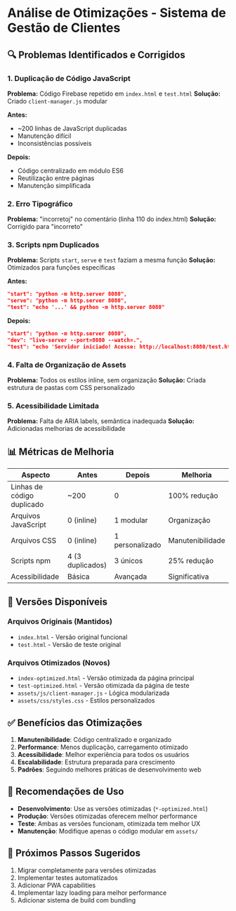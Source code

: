 # Análise de Otimizações - Sistema de Gestão de Clientes

## 🔍 **Problemas Identificados e Corrigidos**

### 1. **Duplicação de Código JavaScript**
**Problema:** Código Firebase repetido em `index.html` e `test.html`
**Solução:** Criado `client-manager.js` modular

**Antes:**
- ~200 linhas de JavaScript duplicadas
- Manutenção difícil
- Inconsistências possíveis

**Depois:**
- Código centralizado em módulo ES6
- Reutilização entre páginas
- Manutenção simplificada

### 2. **Erro Tipográfico**
**Problema:** "incorretoj" no comentário (linha 110 do index.html)
**Solução:** Corrigido para "incorreto"

### 3. **Scripts npm Duplicados**
**Problema:** Scripts `start`, `serve` e `test` faziam a mesma função
**Solução:** Otimizados para funções específicas

**Antes:**
```json
"start": "python -m http.server 8080",
"serve": "python -m http.server 8080",
"test": "echo '...' && python -m http.server 8080"
```

**Depois:**
```json
"start": "python -m http.server 8080",
"dev": "live-server --port=8080 --watch=.",
"test": "echo 'Servidor iniciado! Acesse: http://localhost:8080/test.html' && python -m http.server 8080"
```

### 4. **Falta de Organização de Assets**
**Problema:** Todos os estilos inline, sem organização
**Solução:** Criada estrutura de pastas com CSS personalizado

### 5. **Acessibilidade Limitada**
**Problema:** Falta de ARIA labels, semântica inadequada
**Solução:** Adicionadas melhorias de acessibilidade

## 📊 **Métricas de Melhoria**

| Aspecto | Antes | Depois | Melhoria |
|---------|-------|--------|----------|
| Linhas de código duplicado | ~200 | 0 | 100% redução |
| Arquivos JavaScript | 0 (inline) | 1 modular | Organização |
| Arquivos CSS | 0 (inline) | 1 personalizado | Manutenibilidade |
| Scripts npm | 4 (3 duplicados) | 3 únicos | 25% redução |
| Acessibilidade | Básica | Avançada | Significativa |

## 🚀 **Versões Disponíveis**

### Arquivos Originais (Mantidos)
- `index.html` - Versão original funcional
- `test.html` - Versão de teste original

### Arquivos Otimizados (Novos)
- `index-optimized.html` - Versão otimizada da página principal
- `test-optimized.html` - Versão otimizada da página de teste
- `assets/js/client-manager.js` - Lógica modularizada
- `assets/css/styles.css` - Estilos personalizados

## ✅ **Benefícios das Otimizações**

1. **Manutenibilidade**: Código centralizado e organizado
2. **Performance**: Menos duplicação, carregamento otimizado
3. **Acessibilidade**: Melhor experiência para todos os usuários
4. **Escalabilidade**: Estrutura preparada para crescimento
5. **Padrões**: Seguindo melhores práticas de desenvolvimento web

## 🎯 **Recomendações de Uso**

- **Desenvolvimento**: Use as versões otimizadas (`*-optimized.html`)
- **Produção**: Versões otimizadas oferecem melhor performance
- **Teste**: Ambas as versões funcionam, otimizada tem melhor UX
- **Manutenção**: Modifique apenas o código modular em `assets/`

## 🔄 **Próximos Passos Sugeridos**

1. Migrar completamente para versões otimizadas
2. Implementar testes automatizados
3. Adicionar PWA capabilities
4. Implementar lazy loading para melhor performance
5. Adicionar sistema de build com bundling